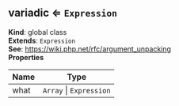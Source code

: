 <a name="variadic"></a>

## variadic ⇐ <code>Expression</code>
**Kind**: global class  
**Extends**: <code>Expression</code>  
**See**: https://wiki.php.net/rfc/argument_unpacking  
**Properties**

| Name | Type |
| --- | --- |
| what | <code>Array</code> \| <code>Expression</code> | 

